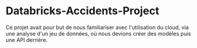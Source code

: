 # Databricks-Accidents-Project

Ce projet avait pour but de nous familiariser avec l'utilisation du cloud, via une analyse d'un jeu de données, où nous devions créer des modèles puis une API derrière.

